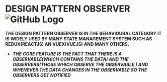 # DESIGN PATTERN OBSERVER ![GitHub Logo](https://1000logos.net/wp-content/uploads/2020/09/Java-Logo.png)

<b>THE DESIGN PATTERN OBSERVER IS IN THE BEHAVIOURAL CATEGORY
IT IS WIDELY USED BY MANY STATE MANAGEMENT SYSTEM SUCH AS REDUX(REACTJS)
AN VUEX(VUEJS) AND MANY OTHERS.<b>

* *THE CORE FEATURE IS THE FACT THAT THERE IS A OBSERVABLE(WHICH CONTAINS THE DATA)
AND THE OBSERVERS(THOSE WHICH OBSERVE THE OBSERVABLE ) AND WHENEVER THE DATA CHANGES IN 
  THE OBSERVABLE SO THE OBSERVERS GET NOTIFIED*